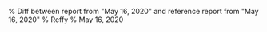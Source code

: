 % Diff between report from "May 16, 2020" and reference report from "May 16, 2020"
% Reffy
% May 16, 2020

